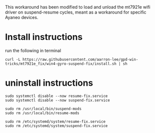 This workaround has been modified to load and unload the mt7921e wifi driver on suspend-resume cycles, meant as a workaround for specific Ayaneo devices.

# Install instructions

run the following in terminal

```
curl -L https://raw.githubusercontent.com/aarron-lee/gpd-win-tricks/mt7921e_fix/win4-gyro-suspend-fix/install.sh | sh
```

# uninstall instructions

```
sudo systemctl disable --now resume-fix.service
sudo systemctl disable --now suspend-fix.service

sudo rm /usr/local/bin/suspend-mods
sudo rm /usr/local/bin/resume-mods

sudo rm /etc/systemd/system/resume-fix.service
sudo rm /etc/systemd/system/suspend-fix.service
```
